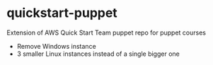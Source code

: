 # quickstart-puppet
Extension of AWS Quick Start Team puppet repo for puppet courses
- Remove Windows instance
- 3 smaller Linux instances instead of a single bigger one
